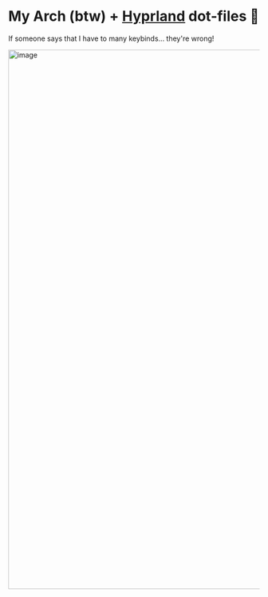 # My Arch (btw) + [Hyprland](https://hypr.land/) dot-files 🌚
If someone says that I have to many keybinds... they're wrong!

<img width="1920" height="1080" alt="image" src="https://github.com/user-attachments/assets/ce1c7e5b-762e-42a7-99f4-7bb2dbe24294" />
